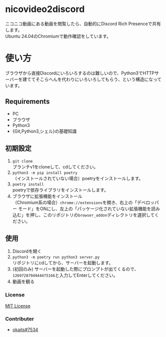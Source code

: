 # nicovideo2discord
ニコニコ動画にある動画を閲覧したら、自動的にDiscord Rich Presenceで共有します。  
Ubuntu 24.04のChromiumで動作確認をしています。

# 使い方
ブラウザから直接Discordにいろいろするのは難しいので、Python3でHTTPサーバーを建ててそこらへんを代わりにいろいろしてもらう、という構造になっています。

## Requirements
* PC
* ブラウザ
* Python3
* {Git,Python3,シェル}の基礎知識

## 初期設定
1. `git clone`  
    ブランチv1をcloneして、cdしてください。
2. `python3 -m pip install poetry`  
    （インストールされていない場合）poetryをインストールします。
3. `poetry install`  
    poetryで依存ライブラリをインストールします。
4. ブラウザに拡張機能をインストール  
    （Chromium系の場合）`chrome://extensions`を開き、右上の「デベロッパー モード」をONにし、左上の「パッケージ化されていない拡張機能を読み込む」を押し、このリポジトリの`browser_addon`ディレクトリを選択してください。

## 使用
1. Discordを開く
2. `python3 -m poetry run python3 server.py`  
    リポジトリにcdしてから、サーバーを起動します。
3. (初回のみ) サーバーを起動した際にプロンプトが出てくるので、`1269728794944475166`と入力してEnterしてください。
4. 動画を観る

### License
[MIT License](LICENSE.md)
### Contributer
* [okaits#7534](https://www.okaits7534.net/)

